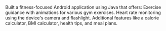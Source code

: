 Built a fitness-focused Android application using Java that offers: Exercise guidance with animations for various gym exercises. 
Heart rate monitoring using the device's camera and flashlight. Additional features like a calorie calculator, BMI calculator, health tips, and meal plans.
